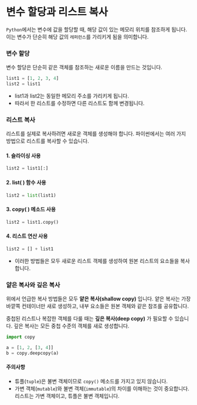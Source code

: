 # 변수 할당과 리스트 복사

`Python`에서는 변수에 값을 할당할 때, 해당 값이 있는 메모리 위치를 참조하게 됩니다.
이는 변수가 단순히 해당 값의 `레퍼런스`를 가리키게 됨을 의미합니다.

### 변수 할당

변수 할당은 단순히 같은 객체를 참조하는 새로운 이름을 만드는 것입니다.

```python
list1 = [1, 2, 3, 4]
list2 = list1
```

- list1과 list2는 동일한 메모리 주소를 가리키게 됩니다.
- 따라서 한 리스트를 수정하면 다른 리스트도 함께 변경됩니다.

### 리스트 복사

리스트를 실제로 복사하려면 새로운 객체를 생성해야 합니다.
파이썬에서는 여러 가지 방법으로 리스트를 복사할 수 있습니다.

#### 1. 슬라이싱 사용

```python
list2 = list1[:]
```

#### 2. list( ) 함수 사용

```python
list2 = list(list1)
```

#### 3. copy( ) 메소드 사용

```python
list2 = list1.copy()
```

#### 4. 리스트 연산 사용

```python
list2 = [] + list1
```

- 이러한 방법들은 모두 새로운 리스트 객체를 생성하여 원본 리스트의 요소들을 복사합니다.

### 얕은 복사와 깊은 복사

위에서 언급한 복사 방법들은 모두 **얕은 복사(shallow copy)** 입니다.
얕은 복사는 가장 바깥쪽 컨테이너만 새로 생성하고, 내부 요소들은 원본 객체와 같은 참조를 공유합니다.

중첩된 리스트나 복잡한 객체를 다룰 때는 **깊은 복사(deep copy)** 가 필요할 수 있습니다.
깊은 복사는 모든 중첩 수준의 객체를 새로 생성합니다.

```python
import copy

a = [1, 2, [3, 4]]
b = copy.deepcopy(a)
```

#### 주의사항

- 튜플(`tuple`)은 불변 객체이므로 `copy()` 메소드를 가지고 있지 않습니다.
- 가변 객체(`mutable`)와 불변 객체(`immutable`)의 차이를 이해하는 것이 중요합니다. 리스트는 가변 객체이고, 튜플은 불변 객체입니다.
